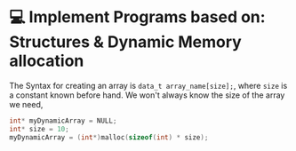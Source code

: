 # :computer: Implement Programs based on: Structures & Dynamic Memory allocation

The Syntax for creating an array is `data_t array_name[size];`, where `size` is a constant known before hand.
We won't always know the size of the array we need, 

```c
int* myDynamicArray = NULL;
int* size = 10;
myDynamicArray = (int*)malloc(sizeof(int) * size);
```
